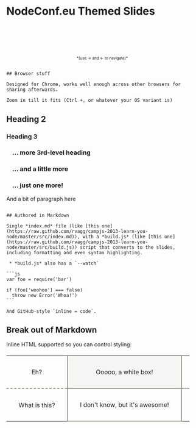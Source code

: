 
# NodeConf.eu Themed Slides

<p style="margin: 100px auto 0 auto; text-align: center; font-size: 10px;">
*(use -&gt; and &lt;- to navigate)*
</p>

~~~~~~~~~~~~~~~~~~~~~~~~~~~~~~~~~~~~~~~~~~~~~~~~~~~~~~~~~~~~~~~~~~~~~~~~~~~~~~~~

## Browser stuff

Designed for Chrome, works well enough across other browsers for sharing afterwards.

Zoom in till it fits (Ctrl +, or whatever your OS variant is)

~~~~~~~~~~~~~~~~~~~~~~~~~~~~~~~~~~~~~~~~~~~~~~~~~~~~~~~~~~~~~~~~~~~~~~~~~~~~~~~~

## Heading 2

### Heading 3
### &nbsp;&nbsp;&nbsp;&nbsp;&hellip; more 3rd-level heading
### &nbsp;&nbsp;&nbsp;&nbsp;&hellip; and a little more
### &nbsp;&nbsp;&nbsp;&nbsp;&hellip; just one more!

And a bit of paragraph here

~~~~~~~~~~~~~~~~~~~~~~~~~~~~~~~~~~~~~~~~~~~~~~~~~~~~~~~~~~~~~~~~~~~~~~~~~~~~~~~~

## Authored in Markdown

Single *index.md* file (like [this one](https://raw.github.com/rvagg/campjs-2013-learn-you-node/master/src/index.md)), with a *build.js* (like [this one](https://raw.github.com/rvagg/campjs-2013-learn-you-node/master/src/build.js)) script that converts to the slides, including formatting and even syntax highlighting.

 * *build.js* also has a `--watch`

```js
var foo = require('bar')

if (foo['woohoo'] === false)
  throw new Error('Whoa!')
```

And GitHub-style `inline = code`.

~~~~~~~~~~~~~~~~~~~~~~~~~~~~~~~~~~~~~~~~~~~~~~~~~~~~~~~~~~~~~~~~~~~~~~~~~~~~~~~~

## Break out of Markdown

Inline HTML supported so you can control styling:

<table cellpadding=0 cellspacing=0 style="border-collapse: collapse; margin: 20px auto;">
  <tr>
    <td style="border-bottom: dashed 2px rgb(134,136,118); padding: 2em; text-align: center;">Eh?</td>
    <td style="border: solid 2px rgb(134,136,118); background-color: rgb(245,245,244); padding: 2em; text-align: center;" colspan=4>Ooooo, a white box!</td>
    <td style="border-bottom: dashed 2px rgb(134,136,118); padding: 0.5em;">&nbsp;</td>
  </tr>
  <tr>
    <td style="padding: 2em; text-align: center;" rowspan=2>What is this?</td>
    <td style="border: solid 2px rgb(134,136,118); padding: 2em; text-align: center;" colspan=4>I don't know, but it's awesome!</td>
  </tr>
</table>

